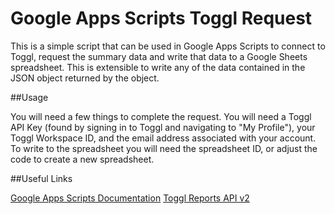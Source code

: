 # Google Apps Scripts Toggl Request

This is a simple script that can be used in Google Apps Scripts to connect to Toggl, request the summary data and write that data to a Google Sheets spreadsheet. This is extensible to write any of the data contained in the JSON object returned by the object. 

##Usage

You will need a few things to complete the request. You will need a Toggl API Key (found by signing in to Toggl and navigating to "My Profile"), your Toggl Workspace ID, and the email address associated with your account. To write to the spreadsheet you will need the spreadsheet ID, or adjust the code to create a new spreadsheet. 

##Useful Links

<a href="https://developers.google.com/apps-script/" target="_blank">Google Apps Scripts Documentation</a>
<a href="https://github.com/toggl/toggl_api_docs/blob/master/reports.md" target="_blank">Toggl Reports API v2</a>
